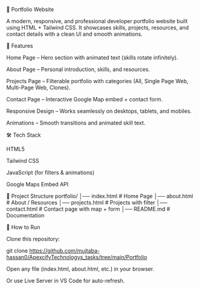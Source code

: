 
🚀 Portfolio Website

A modern, responsive, and professional developer portfolio website built using HTML + Tailwind CSS.
It showcases skills, projects, resources, and contact details with a clean UI and smooth animations.

📌 Features

Home Page – Hero section with animated text (skills rotate infinitely).

About Page – Personal introduction, skills, and resources.

Projects Page – Filterable portfolio with categories (All, Single Page Web, Multi-Page Web, Clones).

Contact Page – Interactive Google Map embed + contact form.

Responsive Design – Works seamlessly on desktops, tablets, and mobiles.

Animations – Smooth transitions and animated skill text.

🛠️ Tech Stack

HTML5

Tailwind CSS

JavaScript (for filters & animations)

Google Maps Embed API

📂 Project Structure
portfolio/
│── index.html         # Home Page
│── about.html         # About / Resources
│── projects.html      # Projects with filter
│── contact.html       # Contact page with map + form
│── README.md          # Documentation

🚧 How to Run

Clone this repository:

git clone https://github.com/mujtaba-hassan0/ApexcifyTechnologys_tasks/tree/main/Portfolio


Open any file (index.html, about.html, etc.) in your browser.

Or use Live Server in VS Code for auto-refresh.
